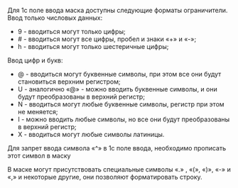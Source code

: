 Для 1с поле ввода маска доступны следующие форматы ограничители.
Ввод только числовых данных:
- 9 - вводиться могут только цифры;
- \# - вводиться могут все цифры, пробел и знаки «+» и «-»;
- h - вводиться могут только шестеричные цифры;

Ввод цифр и букв:
- @ - вводиться могут буквенные символы, при этом все они будут становиться верхним регистром;
- U - аналогично «@» - можно вводить буквенные символы, и они будут преобразованы в верхний регистр; 
- N - вводиться могут любые буквенные символы, регистр при этом не меняется;
- I - можно вводить любые символы, но все они будут преобразованы в верхний регистр;
- X - вводиться могут любые символы латиницы.

Для запрет ввода символа «^» в 1с поле ввода, необходимо прописать этот символ в маску

В маске могут присутствовать специальные символы «.» , «(», «)», «-» и «,» и некоторые другие, они позволяют форматировать строку.
